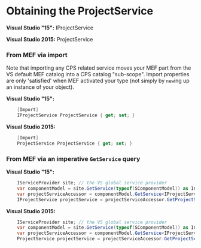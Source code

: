 Obtaining the ProjectService
============================

**Visual Studio "15":** IProjectService

**Visual Studio 2015:** ProjectService

### From MEF via import

Note that importing any CPS related service moves your MEF part from the
VS default MEF catalog into a CPS catalog "sub-scope". Import properties
are only 'satisfied' when MEF activated your type (not simply by `new`ing
up an instance of your object).

**Visual Studio "15":**
```csharp
    [Import]
    IProjectService ProjectService { get; set; }
```

**Visual Studio 2015:**
```csharp
    [Import]
    ProjectService ProjectService { get; set; }
```

### From MEF via an imperative `GetService` query

**Visual Studio "15":**
```csharp
    IServiceProvider site; // the VS global service provider
    var componentModel = site.GetService(typeof(SComponentModel)) as IComponentModel;
    var projectServiceAccessor = componentModel.GetService<IProjectServiceAccessor>();
    IProjectService projectService = projectServiceAccessor.GetProjectService();
```

**Visual Studio 2015:**
```csharp
    IServiceProvider site; // the VS global service provider
    var componentModel = site.GetService(typeof(SComponentModel)) as IComponentModel;
    var projectServiceAccessor = componentModel.GetService<IProjectServiceAccessor>();
    ProjectService projectService = projectServiceAccessor.GetProjectService();
```

